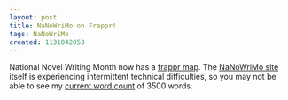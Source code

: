 ```yaml
---
layout: post
title: NaNoWriMo on Frappr!
tags: NaNoWriMo
created: 1131042053
---
```

National Novel Writing Month now has a [frappr map](http://www.frappr.com/nanowrimo).  The [NaNoWriMo site](http://www.nanowrimo.org/) itself is experiencing intermittent technical difficulties, so you may not be able to see my [current word count](http://www.nanowrimo.org/userinfo.php?uid=4573) of 3500 words.
